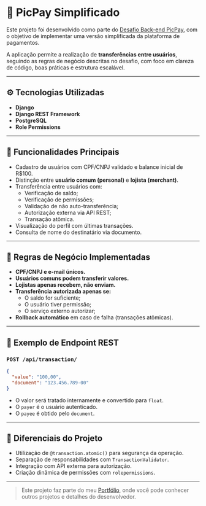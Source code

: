 # 💸 PicPay Simplificado

Este projeto foi desenvolvido como parte do [Desafio Back-end PicPay](https://github.com/PicPay/picpay-desafio-backend), com o objetivo de implementar uma versão simplificada da plataforma de pagamentos.


A aplicação permite a realização de **transferências entre usuários**, seguindo as regras de negócio descritas no desafio, com foco em clareza de código, boas práticas e estrutura escalável.



---

## ⚙️ Tecnologias Utilizadas

- **Django**
- **Django REST Framework**
- **PostgreSQL**
- **Role Permissions**

---

## 🧠 Funcionalidades Principais

- Cadastro de usuários com CPF/CNPJ validado e balance inicial de R$100.
- Distinção entre **usuário comum (personal)** e **lojista (merchant)**.
- Transferência entre usuários com:
  - Verificação de saldo;
  - Verificação de permissões;
  - Validação de não auto-transferência;
  - Autorização externa via API REST;
  - Transação atômica.
- Visualização do perfil com últimas transações.
- Consulta de nome do destinatário via documento.

---

## 🔐 Regras de Negócio Implementadas

- **CPF/CNPJ e e-mail únicos.**
- **Usuários comuns podem transferir valores.**
- **Lojistas apenas recebem, não enviam.**
- **Transferência autorizada apenas se:**
  - O saldo for suficiente;
  - O usuário tiver permissão;
  - O serviço externo autorizar;
- **Rollback automático** em caso de falha (transações atômicas).

---

## 🔁 Exemplo de Endpoint REST

### `POST /api/transaction/`

```json
{
  "value": "100,00",
  "document": "123.456.789-00"
}
```

- O valor será tratado internamente e convertido para `float`.
- O `payer` é o usuário autenticado.
- O `payee` é obtido pelo `document`.

---


## 📌 Diferenciais do Projeto

- Utilização de `@transaction.atomic()` para segurança da operação.
- Separação de responsabilidades com `TransactionValidator`.
- Integração com API externa para autorização.
- Criação dinâmica de permissões com `rolepermissions`.

---

> Este projeto faz parte do meu [Portfólio](https://github.com/GabriellAfonso/portifolio), onde você pode conhecer outros projetos e detalhes do desenvolvedor.
